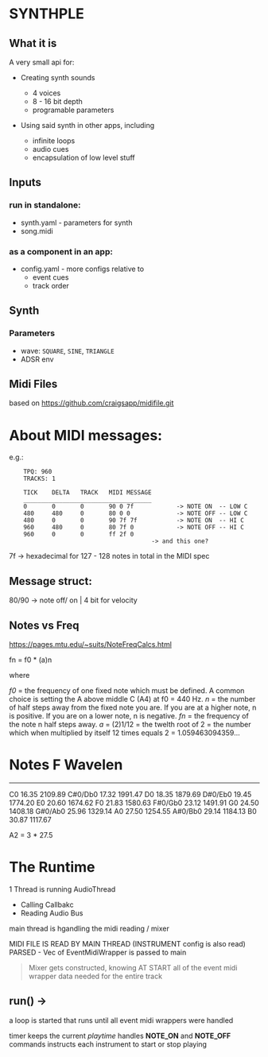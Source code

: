 # SYNTHPLE
## What it is

A very small api for:

- Creating synth sounds
    - 4 voices
    - 8 - 16 bit depth
    - programable parameters

- Using said synth in other apps, including
    - infinite loops
    - audio cues
    - encapsulation of low level stuff

## Inputs

### run in standalone:
- synth.yaml - parameters for synth
- song.midi

### as a component in an app:
- config.yaml - more configs relative to 
    - event cues
    - track order

## Synth
### Parameters
* wave: `SQUARE`, `SINE`, `TRIANGLE`
* ADSR env


## Midi Files
based on
https://github.com/craigsapp/midifile.git


# About MIDI messages:

e.g.:

```
    TPQ: 960
    TRACKS: 1
    
    TICK    DELTA   TRACK   MIDI MESSAGE
    ____________________________________
    0       0       0       90 0 7f            -> NOTE ON  -- LOW C
    480     480     0       80 0 0             -> NOTE OFF -- LOW C
    480     0       0       90 7f 7f           -> NOTE ON  -- HI C
    960     480     0       80 7f 0            -> NOTE OFF -- HI C
    960     0       0       ff 2f 0  
                                        -> and this one?
```

7f -> hexadecimal for 127 - 128 notes in total in the MIDI spec

## Message struct:

80/90 -> note off/ on    |    4 bit for velocity


## Notes vs Freq
https://pages.mtu.edu/~suits/NoteFreqCalcs.html

fn = f0 * (a)n 

where

*f0* = the frequency of one fixed note which must be defined. A common choice is setting the A above middle C (A4) at f0 = 440 Hz.
*n* = the number of half steps away from the fixed note you are. If you are at a higher note, n is positive. If you are on a lower note, n is negative.
*fn* = the frequency of the note n half steps away.
*a* = (2)1/12 = the twelth root of 2 = the number which when multiplied by itself 12 times equals 2 = 1.059463094359... 

# Notes     F       Wavelen
-----------------------------
C0	        16.35 	2109.89
C#0/Db0  	17.32 	1991.47
D0	        18.35 	1879.69
D#0/Eb0  	19.45 	1774.20
E0	        20.60 	1674.62
F0	        21.83 	1580.63
F#0/Gb0    	23.12 	1491.91
G0	        24.50 	1408.18
G#0/Ab0  	25.96 	1329.14
A0	        27.50 	1254.55
A#0/Bb0  	29.14 	1184.13
B0	        30.87 	1117.67


A2 = 3 * 27.5








# The Runtime


1 Thread is running AudioThread 
- Calling Callbakc
- Reading Audio Bus

main thread is hgandling the midi reading / mixer



MIDI FILE IS READ BY MAIN THREAD
    (INSTRUMENT config is also read)
PARSED - Vec of EventMidiWrapper is passed to main


> Mixer gets constructed,
knowing AT START all of the event midi wrapper data needed for the entire track


## run() ->

> 
a loop is started that runs until all event midi wrappers were handled

>
timer keeps the current *playtime*
handles **NOTE_ON** and **NOTE_OFF** commands
instructs each instrument to start or stop playing








